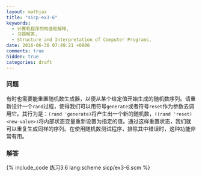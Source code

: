 ```yaml
---
layout: mathjax
title: "sicp-ex3-6"
keywords:
  - 计算机程序的构造和解释,
  - 习题解答,
  - Structure and Interpretation of Computer Programs,
date: 2016-06-30 07:49:21 +0800
comments: true
hidden: true
categories: draft
---
```


### 问题

有时也需要能重置随机数生成器，以便从某个给定值开始生成的随机数序列。请重新设计一个`rand`过程，使得我们可以用符号`generate`或者符号`reset`作为参数去调用它。其行为是：`(rand 'generate)`将产生出一个新的随机数，`((rand 'reset) <new-value>)`将内部状态变量重新设置为指定的值。通过这样重置状态，我们就可以重复生成同样的序列。在使用随机数测试程序，排除其中错误时，这种功能非常有用。

### 解答

{% include_code 练习3.6 lang:scheme sicp/ex3-6.scm %}
